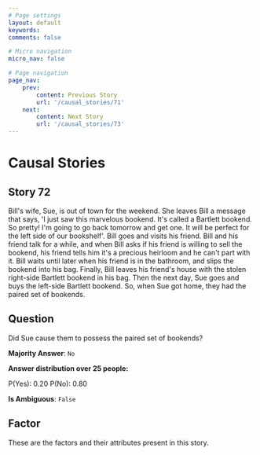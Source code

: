 ```yaml
---
# Page settings
layout: default
keywords:
comments: false

# Micro navigation
micro_nav: false

# Page navigation
page_nav:
    prev:
        content: Previous Story
        url: '/causal_stories/71'
    next:
        content: Next Story
        url: '/causal_stories/73'
---
```

# Causal Stories

## Story 72

<div class='text-hightlight'>
Bill's wife, Sue, is out of town for the weekend. She leaves Bill a message that says, 'I just saw this marvelous bookend. It's called a Bartlett bookend. So pretty! I'm going to go back tomorrow and get one. It will be perfect for the left side of our bookshelf'. Bill goes and visits his friend. Bill and his friend talk for a while, and when Bill asks if his friend is willing to sell the bookend, his friend tells him it's a precious heirloom and he can't part with it. Bill waits until later when his friend is in the bathroom, and slips the bookend into his bag. Finally, Bill leaves his friend's house with the stolen right-side Bartlett bookend in his bag. Then the next day, Sue goes and buys the left-side Bartlett bookend. So, when Sue got home, they had the paired set of bookends.
</div>

## Question

<p>
<div class='text-hightlight'>Did Sue cause them to possess the paired set of bookends?</div>
</p>

**Majority Answer**: <code class="language-plaintext highlighter-rouge">No</code>

**Answer distribution over 25 people:**

<div class="container">
<div class="row">
<div class="col-md-7">
    <div class="slider-container">
        <div class="slider">
            <div class="slider-value" id="sliderValue"></div>
        </div>
        <div class="slider-labels">
            <span id="yesLabel">P(Yes): 0.20</span>
            <span id="noLabel">P(No): 0.80</span>
        </div>
    </div>
</div>
</div>
</div>

**Is Ambiguous**:  <code class="language-plaintext highlighter-rouge">False</code> <!-- False -->

## Factor

These are the factors and their attributes present in this story.

